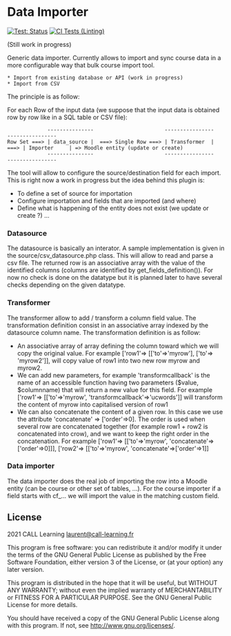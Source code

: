 # Data Importer #

[![Test: Status](https://github.com/call-learning/moodle-tool_importer/actions/workflows/ci.yml/badge.svg)](https://github.com/call-learning/moodle-tool_importer/actions/workflows/ci.yml)
[![CI Tests (Linting)](https://github.com/call-learning/moodle-tool_importer/actions/workflows/lint.yml/badge.svg)](https://github.com/call-learning/moodle-tool_importer/actions/workflows/lint.yml)


(Still work in progress)

Generic data importer. Currently allows to import and sync course data in a more
configurable way that bulk course import tool.

    * Import from existing database or API (work in progress)
    * Import from CSV

The principle is as follow:

For each Row of the input data (we suppose that the input data is obtained row
by row like in a SQL table or CSV file):

                 ---------------                       ----------------        ----------------
    Row Set ===> | data_source |  ===> Single Row ===> | Transformer  |   ===> | Importer     | => Moodle entity (update or create)
                 ---------------                       ----------------        ----------------
    
The tool will allow to configure the source/destination field for each import.
This is right now a work in progress but the idea behind this plugin is:
* To define a set of source for importation
* Configure importation and fields that are imported (and where)
* Define what is happening of the entity does not exist (we update or create ?)
...

### Datasource

The datasource is basically an interator. A sample implementation is given
in the source/csv_datasource.php class. This will allow to read and parse
 a csv file.
The returned row is an associative array with the value of the identified
columns (columns are identified by get_fields_definition()).
For now no check is done on the datatype but it is planned later to have several
checks depending on the given datatype.


### Transformer

The transformer allow to add / transform a column field value. The
transformation definition consist in an associative array indexed by
the datasource column name.
The transformation definition is as follow:
* An associative array of array defining the column toward which we will copy
the original value. For example ['row1'=> [['to'=>'myrow'], ['to'=> 'myrow2']], will copy
value of row1 into two new row myrow and myrow2.
* We can add new parameters, for example 'transformcallback' is the name of an
accessible function having two parameters ($value, $columnname) that will return 
a new value for this field. For example ['row1'=> [['to'=>'myrow', 'transformcallback'=>'ucwords']]
will transform the content of myrow into capitalised version of row1
* We can also concatenate the content of a given row. In this case we use the
attribute 'concatenate' => ['order'=>0]. The order is used when several row
are concatenated together (for example row1 + row2 is concatenated into crow), and
we want to keep the right order in the concatenation.
For example ['row1'=> [['to'=>'myrow', 'concatenate'=>['order'=>0]]],  ['row2'=> [['to'=>'myrow', 'concatenate'=>['order'=>1]]

### Data importer

The data importer does the real job of importing the row into a Moodle entity
(can be course or other set of tables, ...).
For the course importer if a field starts with cf_... we will import the
value in the matching custom field.



## License ##

2021 CALL Learning <laurent@call-learning.fr>

This program is free software: you can redistribute it and/or modify it under
the terms of the GNU General Public License as published by the Free Software
Foundation, either version 3 of the License, or (at your option) any later
version.

This program is distributed in the hope that it will be useful, but WITHOUT ANY
WARRANTY; without even the implied warranty of MERCHANTABILITY or FITNESS FOR A
PARTICULAR PURPOSE.  See the GNU General Public License for more details.

You should have received a copy of the GNU General Public License along with
this program.  If not, see <http://www.gnu.org/licenses/>.
